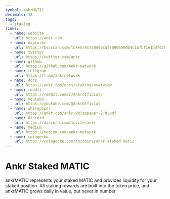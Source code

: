 ```yaml
---
symbol: ankrMATIC
decimals: 18
tags:
  - staking
links:
  - name: website
    url: https://ankr.com
  - name: explorer
    url: https://bscscan.com/token/0x738d96caf7096659db4c1afbf1e1bdfd281f388c
  - name: twitter
    url: https://twitter.com/ankr
  - name: github
    url: https://github.com/Ankr-network
  - name: telegram
    url: https://t.me/ankrnetwork
  - name: docs
    url: https://ankr.com/docs/staking/overview
  - name: reddit
    url: https://reddit.com/r/Ankrofficial/
  - name: youtube
    url: https://youtube.com/@AnkrOfficial
  - name: whitepaper
    url: https://ankr.com/ankr-whitepaper-2.0.pdf
  - name: discord
    url: https://discord.com/invite/ankr
  - name: medium
    url: https://medium.com/ankr-network
  - name: coingecko
    url: https://coingecko.com/en/coins/ankr-staked-matic
---
```


# Ankr Staked MATIC

ankrMATIC represents your staked MATIC and provides liquidity for your staked position. All staking rewards are built into the token price, and ankrMATIC grows daily in value, but never in number
